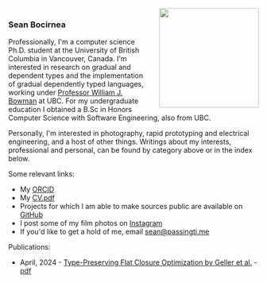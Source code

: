 ---
---
<img style="padding-left: 20px" align="right" width="200" src="/sean.jpg">

### Sean Bocirnea

Professionally, I'm a computer science Ph.D. student at the University of British Columbia in Vancouver, Canada.
I'm interested in research on gradual and dependent types and the implementation of gradual dependently typed languages, working under [Professor William J. Bowman](https://www.williamjbowman.com) at UBC.
For my undergraduate education I obtained a B.Sc in Honors Computer Science with Software Engineering, also from UBC.

Personally, I'm interested in photography, rapid prototyping and electrical engineering, and a host of other things.
Writings about my interests, professional and personal, can be found by category above or in the index below.

Some relevant links:
- My [ORCID](https://orcid.org/0009-0007-5231-8618)
- My [CV.pdf](/cv.pdf)
- Projects for which I am able to make sources public are available on [GitHub](https://github.com/780nm)
- I post some of my film photos on [Instagram](https://www.instagram.com/z80nm)
- If you'd like to get a hold of me, email [sean@passingti.me](mailto:sean@passingti.me)

Publications:
- April, 2024 - [Type-Preserving Flat Closure Optimization by Geller et al.](https://dl.acm.org/doi/10.1145/3720437) - [pdf](/papers/fcc-oopsla2025.pdf)